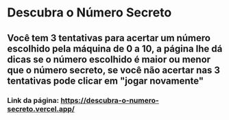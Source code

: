 # Descubra o Número Secreto
## Você tem 3 tentativas para acertar um número escolhido pela máquina de 0 a 10, a página lhe dá dicas se o número escolhido é maior ou menor que o número secreto, se você não acertar nas 3 tentativas pode clicar em "jogar novamente"
### Link da página: https://descubra-o-numero-secreto.vercel.app/
